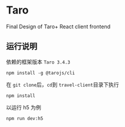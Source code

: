 # Taro

Final Design of Taro+ React client frontend

## 运行说明

依赖的框架版本 `Taro 3.4.3`

```
npm install -g @tarojs/cli
```

在 `git clone`后，`cd`到 `travel-client`目录下执行

```
npm install
```

以运行 h5 为例

```
npm run dev:h5
```
